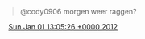 > @cody0906 morgen weer raggen?

<img src="../../media/tweet.ico" width="12" /> [Sun Jan 01 13:05:26 +0000 2012](https://twitter.com/DromerDenker/status/153461830080139264)